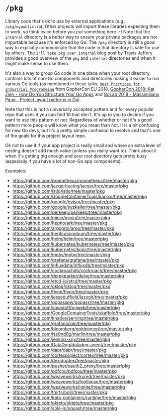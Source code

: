 # `/pkg`

Library code that's ok to use by external applications (e.g., `/pkg/mypubliclib`). Other projects will import these libraries expecting them to work, so think twice before you put something here :-) Note that the `internal` directory is a better way to ensure your private packages are not importable because it's enforced by Go. The `/pkg` directory is still a good way to explicitly communicate that the code in that directory is safe for use by others. The [`I'll take pkg over internal`](https://travisjeffery.com/b/2019/11/i-ll-take-pkg-over-internal/) blog post by Travis Jeffery provides a good overview of the `pkg` and `internal` directories and when it might make sense to use them.

It's also a way to group Go code in one place when your root directory contains lots of non-Go components and directories making it easier to run various Go tools (as mentioned in these talks: [`Best Practices for Industrial Programming`](https://www.youtube.com/watch?v=PTE4VJIdHPg) from GopherCon EU 2018, [GopherCon 2018: Kat Zien - How Do You Structure Your Go Apps](https://www.youtube.com/watch?v=oL6JBUk6tj0) and [GoLab 2018 - Massimiliano Pippi - Project layout patterns in Go](https://www.youtube.com/watch?v=3gQa1LWwuzk)).

Note that this is not a universally accepted pattern and for every popular repo that uses it you can find 10 that don't. It's up to you to decide if you want to use this pattern or not. Regardless of whether or not it's a good pattern more people will know what you mean than not. It is a bit confusing for new Go devs, but it's a pretty simple confusion to resolve and that's one of the goals for this project layout repo.

Ok not to use it if your app project is really small and where an extra level of nesting doesn't add much value (unless you really want to). Think about it when it's getting big enough and your root directory gets pretty busy (especially if you have a lot of non-Go app components).

Examples:

* https://github.com/prometheus/prometheus/tree/master/pkg
* https://github.com/jaegertracing/jaeger/tree/master/pkg
* https://github.com/istio/istio/tree/master/pkg
* https://github.com/GoogleContainerTools/kaniko/tree/master/pkg
* https://github.com/google/gvisor/tree/master/pkg
* https://github.com/google/syzkaller/tree/master/pkg
* https://github.com/perkeep/perkeep/tree/master/pkg
* https://github.com/minio/minio/tree/master/pkg
* https://github.com/heptio/ark/tree/master/pkg
* https://github.com/argoproj/argo/tree/master/pkg
* https://github.com/heptio/sonobuoy/tree/master/pkg
* https://github.com/helm/helm/tree/master/pkg
* https://github.com/kubernetes/kubernetes/tree/master/pkg
* https://github.com/kubernetes/kops/tree/master/pkg
* https://github.com/moby/moby/tree/master/pkg
* https://github.com/grafana/grafana/tree/master/pkg
* https://github.com/influxdata/influxdb/tree/master/pkg
* https://github.com/cockroachdb/cockroach/tree/master/pkg
* https://github.com/derekparker/delve/tree/master/pkg
* https://github.com/etcd-io/etcd/tree/master/pkg
* https://github.com/oklog/oklog/tree/master/pkg
* https://github.com/flynn/flynn/tree/master/pkg
* https://github.com/jesseduffield/lazygit/tree/master/pkg
* https://github.com/gopasspw/gopass/tree/master/pkg
* https://github.com/sosedoff/pgweb/tree/master/pkg
* https://github.com/GoogleContainerTools/skaffold/tree/master/pkg
* https://github.com/knative/serving/tree/master/pkg
* https://github.com/grafana/loki/tree/master/pkg
* https://github.com/bloomberg/goldpinger/tree/master/pkg
* https://github.com/Ne0nd0g/merlin/tree/master/pkg
* https://github.com/jenkins-x/jx/tree/master/pkg
* https://github.com/DataDog/datadog-agent/tree/master/pkg
* https://github.com/dapr/dapr/tree/master/pkg
* https://github.com/cortexproject/cortex/tree/master/pkg
* https://github.com/dexidp/dex/tree/master/pkg
* https://github.com/pusher/oauth2_proxy/tree/master/pkg
* https://github.com/pdfcpu/pdfcpu/tree/master/pkg
* https://github.com/weaveworks/kured/tree/master/pkg
* https://github.com/weaveworks/footloose/tree/master/pkg
* https://github.com/weaveworks/ignite/tree/master/pkg
* https://github.com/tmrts/boilr/tree/master/pkg
* https://github.com/kata-containers/runtime/tree/master/pkg
* https://github.com/okteto/okteto/tree/master/pkg
* https://github.com/solo-io/squash/tree/master/pkg
